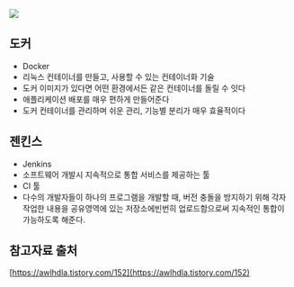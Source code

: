![](https://backtony.github.io/assets/img/post/spring/cicd/1-1.PNG)

## 도커
- Docker
- 리눅스 컨테이너를 만들고, 사용할 수 있는 컨테이너화 기술
- 도커 이미지가 있다면 어떤 환경에서든 같은 컨테이너를 돌릴 수 잇다
- 애플리케이션 배포를 매우 편하게 만들어준다
- 도커 컨테이너를 관리하며 쉬운 관리, 기능별 분리가 매우 효율적이다

## 젠킨스
- Jenkins
- 소프트웨어 개발시 지속적으로 통합 서비스를 제공하는 툴
- CI 툴
- 다수의 개발자들이 하나의 프로그램을 개발할 때, 버전 충돌을 방지하기 위해 각자 작업한 내용을 공유영역에 있는 저장소에빈번히 업로드함으로써 지속적인 통합이 가능하도록 해준다.

## 참고자료 출처
[https://awlhdla.tistory.com/152](https://awlhdla.tistory.com/152)